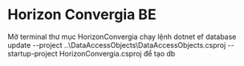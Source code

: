 # Horizon Convergia BE

Mở terminal thư mục HorizonConvergia
chạy lệnh dotnet ef database update --project ..\DataAccessObjects\DataAccessObjects.csproj --startup-project HorizonConvergia.csproj để tạo db

